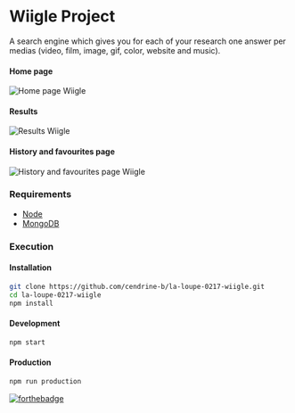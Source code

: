 # Wiigle Project

A search engine which gives you for each of your research one answer per medias (video, film, image, gif, color, website and music).

#### Home page
![](https://image.noelshack.com/fichiers/2017/19/1494256257-01-homepage.jpg "Home page Wiigle")

#### Results
![](https://image.noelshack.com/fichiers/2017/19/1494256264-02-results.jpg "Results Wiigle")

#### History and favourites page
![](https://image.noelshack.com/fichiers/2017/19/1494256549-03-history-favourites.jpg "History and favourites page Wiigle")

### Requirements

-   [Node](https://doc.ubuntu-fr.org/nodejs#depuis_un_ppa)
-   [MongoDB](https://doc.ubuntu-fr.org/mongodb#installation)

### Execution

#### Installation

```bash
git clone https://github.com/cendrine-b/la-loupe-0217-wiigle.git
cd la-loupe-0217-wiigle
npm install
```

#### Development

```bash
npm start
```

#### Production

```bash
npm run production
```

[![forthebadge](http://forthebadge.com/images/badges/built-with-love.svg)](http://forthebadge.com)
